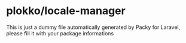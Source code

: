 # plokko/locale-manager

This is just a dummy file automatically generated by Packy for Laravel,
please fill it with your package informations